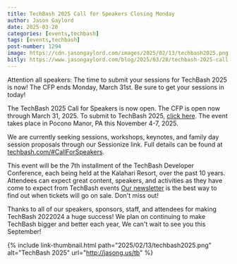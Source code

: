 ```yaml
---
title: TechBash 2025 Call for Speakers Closing Monday
author: Jason Gaylord
date: 2025-03-28
categories: [events,techbash]
tags: [events,techbash]
post-number: 1294
image: https://cdn.jasongaylord.com/images/2025/02/13/techbash2025.png
bitly: https://www.jasongaylord.com/blog/2025/03/28/techbash-2025-call-for-speakers-ends-soon
---
```


Attention all speakers: The time to submit your sessions for TechBash 2025 is now! The CFP ends Monday, March 31st. Be sure to get your sessions in today!

The TechBash 2025 Call for Speakers is now open. The CFP is open now through March 31, 2025. To submit to TechBash 2025, [click here](https://jasong.us/tb2025cfp). The event takes place in Pocono Manor, PA this November 4-7, 2025.

We are currently seeking sessions, workshops, keynotes, and family day session proposals through our Sessionize link. Full details can be found at [techbash.com/#CallForSpeakers](https://jasong.us/tbcfp). 

This event will be the 7th installment of the TechBash Developer Conference, each being held at the Kalahari Resort, over the past 10 years. Attendees can expect great content, speakers, and activities as they have come to expect from TechBash events [Our newsletter](https://jasong.us/3rXsRHP) is the best way to find out when tickets will go on sale. Don't miss out!

Thanks to all of our speakers, sponsors, staff, and attendees for making TechBash 2022024 a huge success! We plan on continuing to make TechBash bigger and better each year, We can't wait to see you this September!

{% include link-thumbnail.html path="2025/02/13/techbash2025.png" alt="TechBash 2025" url="http://jasong.us/tb" %}